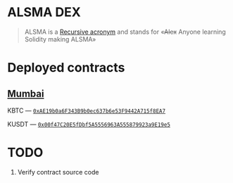 # ALSMA DEX
> ALSMA is a [Recursive acronym](https://en.wikipedia.org/wiki/Recursive_acronym) and stands for «~~Alex~~ Anyone learning Solidity making ALSMA»

# Deployed contracts
## [Mumbai](https://mumbai.polygonscan.com/)

KBTC — [`0xAE19b0a6F343B9b0ec637b6e53F9442A715f8EA7`](https://mumbai.polygonscan.com/token/0xAE19b0a6F343B9b0ec637b6e53F9442A715f8EA7)

KUSDT — [`0x00f47C20E5fDbf5A5556963A555879923a9E19e5`](https://mumbai.polygonscan.com/token/0x00f47C20E5fDbf5A5556963A555879923a9E19e5)

# TODO

1. Verify contract source code


<!-- 

  Article ideas:

   - How to test interaction with other contracts
 
-->